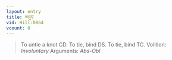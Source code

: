 ```yaml
---
layout: entry
title: མདུད་
vid: Hill:0864
vcount: 0
---
```

> To untie a knot CD\. To tie, bind DS\. To tie, bind TC\.
> Volition: _Involuntary_
> Arguments: _Abs-Obl_


